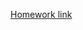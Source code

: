 [Homework link](https://docs.google.com/document/d/14rkTShnErNoh0DLebtplGDpJK5Frzv0InnWHr2vlfJY/edit?usp=sharing)